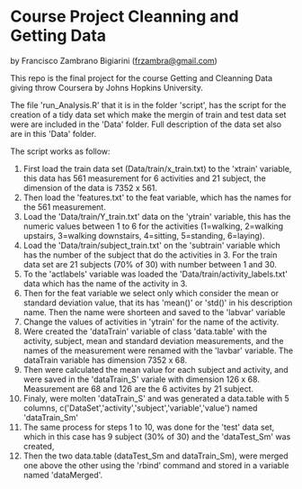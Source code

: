 # Course Project Cleanning and Getting Data
by Francisco Zambrano Bigiarini (frzambra@gmail.com)

This repo is the final project for the course Getting and Cleanning Data giving throw Coursera by Johns Hopkins University.

The file 'run_Analysis.R' that it is in the folder 'script', has the script for the creation of a tidy data set which make the mergin of train and test data set were are included in the 'Data' folder. Full description of the data set also are in this 'Data' folder.

The script works as follow:
  1. First load the train data set (Data/train/x_train.txt) to the 'xtrain' variable, this data has 561 measurement for 6 activities and 21 subject, the dimension of the data is 7352 x 561.
  2. Then load the 'features.txt' to the feat variable, which has the names for the 561 measurement.
  3. Load the 'Data/train/Y_train.txt' data on the 'ytrain' variable, this has the numeric values between 1 to 6 for the activities (1=walking, 2=walking upstairs, 3=walking downstairs, 4=sitting, 5=standing, 6=laying).
  4. Load the 'Data/train/subject_train.txt' on the 'subtrain' variable which has the number of the subject that do the activities in 3. For the train data set are 21 subjects (70% of 30) with number between 1 and 30.
  5. To the 'actlabels' variable was loaded the 'Data/train/activity_labels.txt' data which has the name of the activity in 3.
  6. Then for the feat variable we select only which consider the mean or standard deviation value, that its has 'mean()' or 'std()' in his description name. Then the name were shorteen and saved to the 'labvar' variable
  7. Change the values of activities in 'ytrain' for the name of the activity.
  8. Were created the 'dataTrain' variable of class  'data.table' with the activity, subject, mean and standard deviation measurements, and the names of the measurement were renamed with the 'lavbar' variable. The dataTrain variable has dimension 7352 x 68.
  9. Then were calculated the mean value for each subject and activity, and were saved in the 'dataTrain_S' variale with dimension 126 x 68. Measurement are 68 and 126 are the 6 activites by 21 subject.
  10. Finaly, were molten 'dataTrain_S' and was generated a data.table with 5 columns, c('DataSet','activity','subject','variable','value') named 'dataTrain_Sm'
  11. The same process for steps 1 to 10, was done for the 'test' data set, which in this case has 9 subject (30% of 30) and the 'dataTest_Sm' was created,
  12. Then the two data.table (dataTest_Sm and dataTrain_Sm), were merged one above the other using the 'rbind' command and stored in a variable named 'dataMerged'.

  
  
  


